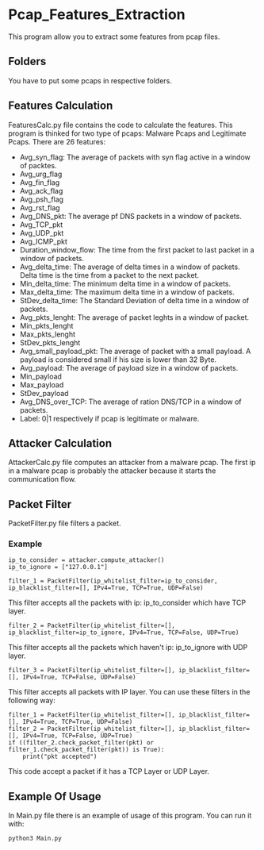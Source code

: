# Pcap_Features_Extraction
This program allow you to extract some features from pcap files.
## Folders
You have to put some pcaps in respective folders.
## Features Calculation
FeaturesCalc.py file contains the code to calculate the features. This program is thinked for two type of pcaps: Malware Pcaps and Legitimate Pcaps. There are 26 features:
- Avg_syn_flag: The average of packets with syn flag active in a window of packtes.
- Avg_urg_flag
- Avg_fin_flag
- Avg_ack_flag
- Avg_psh_flag
- Avg_rst_flag
- Avg_DNS_pkt: The average pf DNS packets in a window of packets.
- Avg_TCP_pkt
- Avg_UDP_pkt
- Avg_ICMP_pkt
- Duration_window_flow: The time from the first packet to last packet in a window of packets.
- Avg_delta_time: The average of delta times in a window of packets. Delta time is the time from a packet to the next packet.
- Min_delta_time: The minimum delta time in a window of packets. 
- Max_delta_time: The maximum delta time in a window of packets. 
- StDev_delta_time: The Standard Deviation of delta time in a window of packets.
- Avg_pkts_lenght: The average of packet leghts in a window of packet.
- Min_pkts_lenght
- Max_pkts_lenght
- StDev_pkts_lenght
- Avg_small_payload_pkt: The average of packet with a small payload. A payload is considered small if his size is lower than 32 Byte.
- Avg_payload: The average of payload size in a window of packets.
- Min_payload
- Max_payload
- StDev_payload
- Avg_DNS_over_TCP: The average of ration DNS/TCP in a window of packets.
- Label: 0|1 respectively if pcap is legitimate or malware.

## Attacker Calculation
AttackerCalc.py file computes an attacker from a malware pcap. The first ip in a malware pcap is probably the attacker because it starts the communication flow.

## Packet Filter 
PacketFilter.py file filters a packet. 
### Example
```
ip_to_consider = attacker.compute_attacker()
ip_to_ignore = ["127.0.0.1"]

filter_1 = PacketFilter(ip_whitelist_filter=ip_to_consider, ip_blacklist_filter=[], IPv4=True, TCP=True, UDP=False)
```
This filter accepts all the packets with ip: ip_to_consider which have TCP layer.
```
filter_2 = PacketFilter(ip_whitelist_filter=[], ip_blacklist_filter=ip_to_ignore, IPv4=True, TCP=False, UDP=True)
```
This filter accepts all the packets which haven't ip: ip_to_ignore with UDP layer.
```
filter_3 = PacketFilter(ip_whitelist_filter=[], ip_blacklist_filter=[], IPv4=True, TCP=False, UDP=False)
```
This filter accepts all packets with IP layer.
You can use these filters in the following way:
```
filter_1 = PacketFilter(ip_whitelist_filter=[], ip_blacklist_filter=[], IPv4=True, TCP=True, UDP=False)
filter_2 = PacketFilter(ip_whitelist_filter=[], ip_blacklist_filter=[], IPv4=True, TCP=False, UDP=True)
if ((filter_2.check_packet_filter(pkt) or filter_1.check_packet_filter(pkt)) is True):
    print("pkt accepted")
```
This code accept a packet if it has a TCP Layer or UDP Layer.

## Example Of Usage
In Main.py file there is an example of usage of this program. You can run it with:
```
python3 Main.py
```
